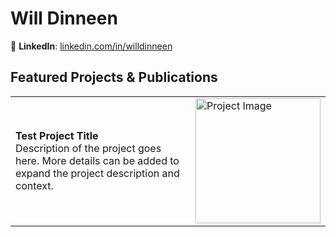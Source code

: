 # Will Dinneen
🔗 **LinkedIn**: [linkedin.com/in/willdinneen](https://www.linkedin.com/in/willdinneen)  


## Featured Projects & Publications
<table style="border-collapse: collapse; width: 100%;">
  <tr>
    <td style="width: 83%;">
      <strong>Test Project Title</strong><br>
      Description of the project goes here. More details can be added to expand the project description and context.
    </td>
    <td style="width: 17%;">
      <img style="width: 200px; height: auto;" src="https://github.com/willyd332/willyd332/assets/47681230/09e08718-f0a8-496b-9a33-888c7257624b" alt="Project Image" style="width:100%;"/>
    </td>
  </tr>
</table>
